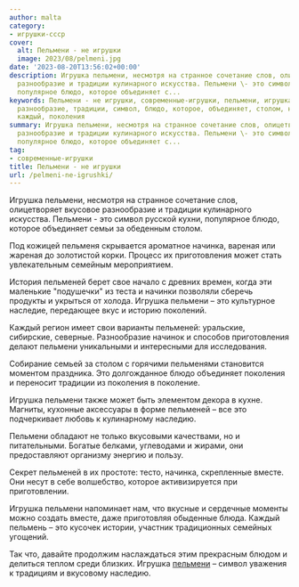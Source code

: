 ```yaml
---
author: malta
category:
- игрушки-ссср
cover:
  alt: Пельмени - не игрушки
  image: 2023/08/pelmeni.jpg
date: '2023-08-20T13:56:02+00:00'
description: Игрушка пельмени, несмотря на странное сочетание слов, олицетворяет вкусовое
  разнообразие и традиции кулинарного искусства. Пельмени \- это символ русской кухни,
  популярное блюдо, которое объединяет с...
keywords: Пельмени - не игрушки, современные-игрушки, пельмени, игрушка, это, пельменей,
  разнообразие, традиции, символ, блюдо, которое, объединяет, столом, начинка, приготовления,
  каждый, поколения
summary: Игрушка пельмени, несмотря на странное сочетание слов, олицетворяет вкусовое
  разнообразие и традиции кулинарного искусства. Пельмени \- это символ русской кухни,
  популярное блюдо, которое объединяет с...
tag:
- современные-игрушки
title: Пельмени - не игрушки
url: /pelmeni-ne-igrushki/
---
```


Игрушка пельмени, несмотря на странное сочетание слов, олицетворяет вкусовое разнообразие и традиции кулинарного искусства. Пельмени \- это символ русской кухни, популярное блюдо, которое объединяет семьи за обеденным столом.

Под кожицей пельменя скрывается ароматное начинка, вареная или жареная до золотистой корки. Процесс их приготовления может стать увлекательным семейным мероприятием.

История пельменей берет свое начало с древних времен, когда эти маленькие "подушечки" из теста и начинки позволяли сберечь продукты и укрыться от холода. Игрушка пельмени – это культурное наследие, передающее вкус и историю поколений.

Каждый регион имеет свои варианты пельменей: уральские, сибирские, северные. Разнообразие начинок и способов приготовления делают пельмени уникальными и интересными для исследования.

Собирание семьей за столом с горячими пельменями становится моментом праздника. Это долгожданное блюдо объединяет поколения и переносит традиции из поколения в поколение.

Игрушка пельмени также может быть элементом декора в кухне. Магниты, кухонные аксессуары в форме пельменей – все это подчеркивает любовь к кулинарному наследию.

Пельмени обладают не только вкусовыми качествами, но и питательными. Богатые белками, углеводами и жирами, они предоставляют организму энергию и пользу.

Секрет пельменей в их простоте: тесто, начинка, скрепленные вместе. Они несут в себе волшебство, которое активизируется при приготовлении.

Игрушка пельмени напоминает нам, что вкусные и сердечные моменты можно создать вместе, даже приготовляя обыденные блюда. Каждый пельмень – это кусочек истории, участник традиционных семейных угощений.

Так что, давайте продолжим наслаждаться этим прекрасным блюдом и делиться теплом среди близких. Игрушка [пельмени](https://vk.com/pelmenipektubaevo) – символ уважения к традициям и вкусовому наследию.